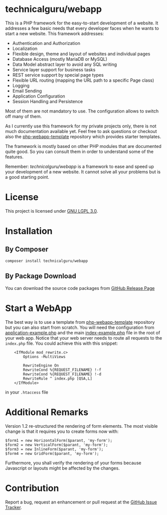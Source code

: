 # technicalguru/webapp
This is a PHP framework for the easy-to-start development of a website. It addresses a few basic needs that every developer
faces when he wants to start a new website. This framework addresses:

* Authentication and Authorization
* Localization
* Flexible design, theme and layout of websites and individual pages
* Database Access (mostly MariaDB or MySQL)
* Data Model abstract layer to avoid any SQL writing
* Service layer support for business tasks
* REST service support by special page types
* Flexible URL routing (mapping the URL path to a specific Page class)
* Logging
* Email Sending
* Application Configuration
* Session Handling and Persistence

Most of them are not mandatory to use. The configuration allows to switch off many of them.

As I currently use this framework for my private projects only, there is not much documentation available yet. Feel free to ask
questions or checkout also the [php-webapp-template](https://github.com/technicalguru/php-webapp-template) repository which
provides starter templates.

The framework is mostly based on other PHP modules that are documented quite good. So you can consult them in order
to understand some of the features.

Remember: *technicalguru/webapp* is a framework to ease and speed up your development of a new website. It cannot solve all your problems but is a good starting point.

# License
This project is licensed under [GNU LGPL 3.0](LICENSE.md). 

# Installation

## By Composer

```
composer install technicalguru/webapp
```

## By Package Download
You can download the source code packages from [GitHub Release Page](https://github.com/technicalguru/php-webapp/releases)

# Start a WebApp
The best way is to use a template from [php-webapp-template](https://github.com/technicalguru/php-webapp-template) repository
but you can also start from scratch. You will need the configuration from [application-example.php](application-example.php)
and the main [index-example.php](index-example.php) file in the root of your web app. Notice that your web server needs to
route all requests to the `index.php` file. You could achieve this with this snippet:

```
    <IfModule mod_rewrite.c>
        Options -MultiViews

        RewriteEngine On
        RewriteCond %{REQUEST_FILENAME} !-f
        RewriteCond %{REQUEST_FILENAME} !-d
        RewriteRule ^ index.php [QSA,L]
    </IfModule>
```

in your `.htaccess` file

# Additional Remarks
Version 1.2 re-structured the rendering of form elements. The most visible change is that it requires you to create forms now with:

```
$form1 = new HorizontalForm($parant, 'my-form');
$form2 = new VerticalForm($parant, 'my-form');
$form3 = new InlineForm($parant, 'my-form');
$form4 = new GridForm($parant, 'my-form');
```

Furthermore, you shall verify the rendering of your forms because Javascript or layouts might be affected by the changes.

# Contribution
Report a bug, request an enhancement or pull request at the [GitHub Issue Tracker](https://github.com/technicalguru/php-webapp/issues).
